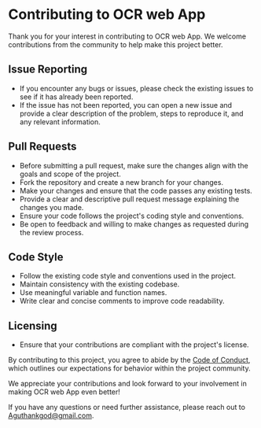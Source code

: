 # Contributing to OCR web App

Thank you for your interest in contributing to OCR web App. We welcome contributions from the community to help make this project better.

## Issue Reporting
- If you encounter any bugs or issues, please check the existing issues to see if it has already been reported.
- If the issue has not been reported, you can open a new issue and provide a clear description of the problem, steps to reproduce it, and any relevant information.

## Pull Requests
- Before submitting a pull request, make sure the changes align with the goals and scope of the project.
- Fork the repository and create a new branch for your changes.
- Make your changes and ensure that the code passes any existing tests.
- Provide a clear and descriptive pull request message explaining the changes you made.
- Ensure your code follows the project's coding style and conventions.
- Be open to feedback and willing to make changes as requested during the review process.

## Code Style
- Follow the existing code style and conventions used in the project.
- Maintain consistency with the existing codebase.
- Use meaningful variable and function names.
- Write clear and concise comments to improve code readability.

## Licensing
- Ensure that your contributions are compliant with the project's license.

By contributing to this project, you agree to abide by the [Code of Conduct](./), which outlines our expectations for behavior within the project community.

We appreciate your contributions and look forward to your involvement in making OCR web App even better!

If you have any questions or need further assistance, please reach out to Aguthankgod@gmail.com.
